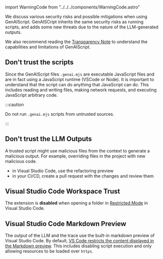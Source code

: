import WarningCode from "../../../components/WarningCode.astro"

We discuss various security risks and possible mitigations when using GenAIScript.
GenAISCript inherits the same security risks as running scripts, and adds some new threats due to the nature of the LLM-generated outputs.

We also recommend reading the [Transparency Note](/genaiscript/reference/transparency-note/) 
to understand the capabilities and limitations of GenAIScript.

## Don't trust the scripts

Since the GenAIScript files `.genai.mjs` are executable JavaScript files and are in fact using a JavaScript runtime (VSCode or Node). It is important to understand that the script can do anything that JavaScript can do. This includes reading and writing files, making network requests, and executing JavaScript arbitrary code.

:::caution

Do not run `.genai.mjs` scripts from untrusted sources.

:::

## Don't trust the LLM Outputs

A trusted script might use malicious files from the context to generate a malicious output.
For example, overriding files in the project with new malicious code.

<WarningCode />

- in Visual Studio Code, use the refactoring preview
- in your CI/CD, create a pull request with the changes and review them


## Visual Studio Code Workspace Trust

The extension is **disabled** when opening a folder in [Restricted Mode](https://code.visualstudio.com/docs/editor/workspace-trust) in Visual Studio Code.

## Visual Studio Code Markdown Preview

The output of the LLM and the trace use the built-in markdown preview of Visual Studio Code.
By default, [VS Code restricts the content displayed in the Markdown preview](https://code.visualstudio.com/Docs/languages/markdown#_markdown-preview-security). 
This includes disabling script execution and only allowing resources to be loaded over `https`.